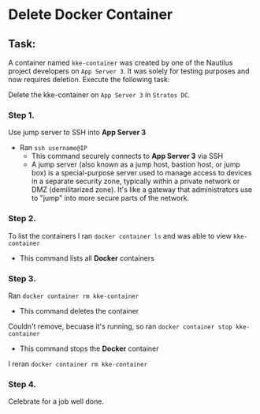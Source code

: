 # Delete Docker Container 

## Task: 
A container named `kke-container` was created by one of the Nautilus project developers on `App Server 3`. It was solely for testing purposes and now requires deletion. Execute the following task: 

Delete the kke-container on `App Server 3` in `Stratos DC`.

### Step 1. 
Use jump server to SSH into **App Server 3**
- Ran `ssh username@IP`
  - This command securely connects to **App Server 3** via SSH
  - A jump server (also known as a jump host, bastion host, or jump box) is a special-purpose server used to manage access to devices in a separate security zone, typically within a private network or DMZ (demilitarized zone). It's like a gateway that administrators use to "jump" into more secure parts of the network.

### Step 2. 
To list the containers I ran `docker container ls` and was able to view `kke-container`
- This command lists all **Docker** containers

### Step 3. 
Ran `docker container rm kke-container`
- This command deletes the container

Couldn't remove, becuase it's running, so ran `docker container stop kke-container`
- This command stops the **Docker** container

I reran `docker container rm kke-container`

### Step 4. 
Celebrate for a job well done.
